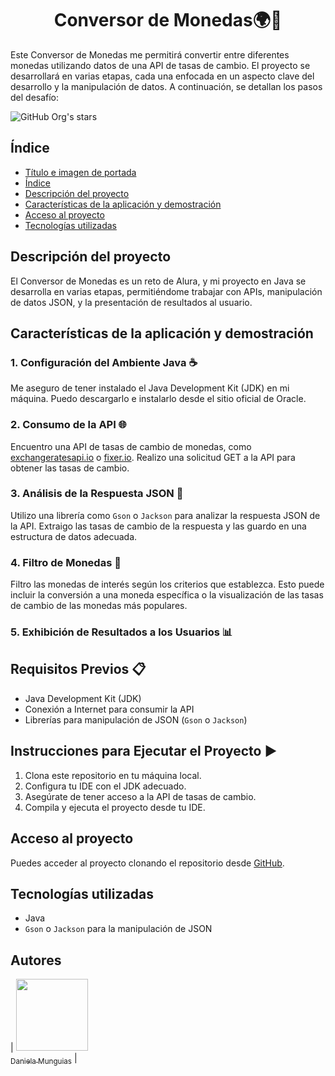 <h1 align="center"> Conversor de Monedas🌍💸</h1>

Este Conversor de Monedas me permitirá convertir entre diferentes monedas utilizando datos de una API de tasas de cambio. El proyecto se desarrollará en varias etapas, cada una enfocada en un aspecto clave del desarrollo y la manipulación de datos. A continuación, se detallan los pasos del desafío:

   ![GitHub Org's stars](https://img.shields.io/github/stars/camilafernanda?style=social)

## Índice

- [Título e imagen de portada](#conversor-de-monedas)
- [Índice](#índice)
- [Descripción del proyecto](#descripción-del-proyecto)
- [Características de la aplicación y demostración](#características-de-la-aplicación-y-demostración)
- [Acceso al proyecto](#acceso-al-proyecto)
- [Tecnologías utilizadas](#tecnologías-utilizadas)

## Descripción del proyecto

El Conversor de Monedas es un reto de Alura, y mi proyecto en Java se desarrolla en varias etapas, permitiéndome trabajar con APIs, manipulación de datos JSON, y la presentación de resultados al usuario. 

## Características de la aplicación y demostración

### 1. Configuración del Ambiente Java ☕

Me aseguro de tener instalado el Java Development Kit (JDK) en mi máquina. Puedo descargarlo e instalarlo desde el sitio oficial de Oracle.

### 2. Consumo de la API 🌐

Encuentro una API de tasas de cambio de monedas, como [exchangeratesapi.io](https://exchangeratesapi.io/) o [fixer.io](https://fixer.io/). Realizo una solicitud GET a la API para obtener las tasas de cambio.

### 3. Análisis de la Respuesta JSON 📝

Utilizo una librería como `Gson` o `Jackson` para analizar la respuesta JSON de la API. Extraigo las tasas de cambio de la respuesta y las guardo en una estructura de datos adecuada.

### 4. Filtro de Monedas 🔎

Filtro las monedas de interés según los criterios que establezca. Esto puede incluir la conversión a una moneda específica o la visualización de las tasas de cambio de las monedas más populares.

### 5. Exhibición de Resultados a los Usuarios 📊

 

## Requisitos Previos 📋

- Java Development Kit (JDK)
- Conexión a Internet para consumir la API
- Librerías para manipulación de JSON (`Gson` o `Jackson`)

## Instrucciones para Ejecutar el Proyecto ▶️

1. Clona este repositorio en tu máquina local.
2. Configura tu IDE con el JDK adecuado.
3. Asegúrate de tener acceso a la API de tasas de cambio.
4. Compila y ejecuta el proyecto desde tu IDE.

## Acceso al proyecto

Puedes acceder al proyecto clonando el repositorio desde [GitHub](#).

## Tecnologías utilizadas

- Java
- `Gson` o `Jackson` para la manipulación de JSON

## Autores

| [<img src="https://github.com/account" width=115><br><sub>Daniela Munguias</sub>](https://github.com/danielamunguia13) | 
